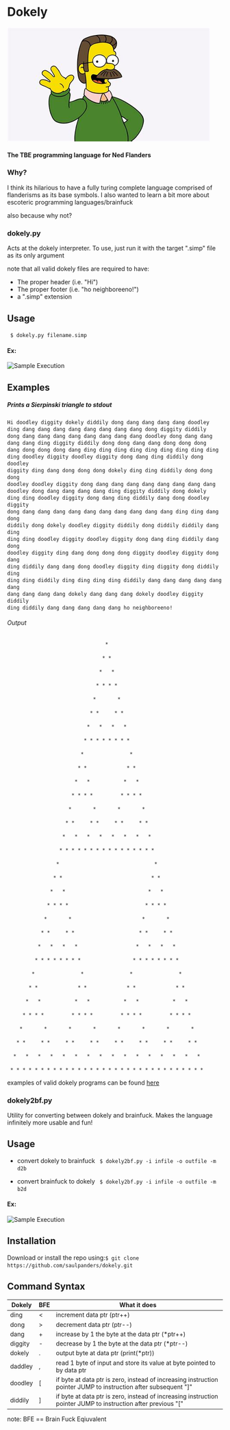 # Dokely

![Flanders](flanders.png)
#### The TBE programming language for Ned Flanders

### Why?
I think its hilarious to have a fully turing complete language comprised of flanderisms as its base symbols.
I also wanted to learn a bit more about escoteric programming languages/brainfuck

also because why not? 

### dokely.py
Acts at the dokely interpreter. To use, just run it with the target ".simp" file as its only argument

note that all valid dokely files are required to have:
- The proper header (i.e. "Hi")
- The proper footer (i.e. "ho neighboreeno!")
- a ".simp" extension

## Usage
``` $ dokely.py filename.simp```

#### Ex:

![Sample Execution](sample_execution.png)


## Examples

##### Prints a Sierpinski triangle to stdout
```
Hi doodley diggity dokely diddily dong dang dang dang dang doodley 
ding dang dang dang dang dang dang dang dang dong diggity diddily 
dong dang dang dang dang dang dang dang dang doodley dong dang dang
dang dang ding diggity diddily dong dong dang dang dong dong dong 
dang dong dong dong dang ding ding ding ding ding ding ding ding ding
ding doodley diggity doodley diggity dong dang ding diddily dong doodley
diggity ding dang dong dong dong dokely ding ding diddily dong dong dong 
doodley doodley diggity dong dang dang dang dang dang dang dang dang
doodley dong dang dang dang dang ding diggity diddily dong dokely
ding ding doodley diggity dong dang ding diddily dang dong doodley diggity 
dong dang dang dang dang dang dang dang dang dang dang ding ding dang dong 
diddily dong dokely doodley diggity diddily dong diddily diddily dang ding 
ding ding doodley diggity doodley diggity dong dang ding diddily dang dong 
doodley diggity ding dang dong dong dong diggity doodley diggity dong dang 
ding diddily dang dang dong doodley diggity ding diggity dong diddily ding 
ding ding diddily ding ding ding ding diddily dang dang dang dang dang dang 
dang dang dang dang dokely dang dang dang dokely doodley diggity diddily 
ding diddily dang dang dang dang dang ho neighboreeno!    
```
###### Output
```
                                *    

                               * *    

                              *   *    

                             * * * *    

                            *       *    

                           * *     * *    

                          *   *   *   *    

                         * * * * * * * *    

                        *               *    

                       * *             * *    

                      *   *           *   *    

                     * * * *         * * * *    

                    *       *       *       *    

                   * *     * *     * *     * *    

                  *   *   *   *   *   *   *   *    

                 * * * * * * * * * * * * * * * *    

                *                               *    

               * *                             * *    

              *   *                           *   *    

             * * * *                         * * * *    

            *       *                       *       *    

           * *     * *                     * *     * *    

          *   *   *   *                   *   *   *   *    

         * * * * * * * *                 * * * * * * * *    

        *               *               *               *    

       * *             * *             * *             * *    

      *   *           *   *           *   *           *   *    

     * * * *         * * * *         * * * *         * * * *    

    *       *       *       *       *       *       *       *    

   * *     * *     * *     * *     * *     * *     * *     * *    

  *   *   *   *   *   *   *   *   *   *   *   *   *   *   *   *    

 * * * * * * * * * * * * * * * * * * * * * * * * * * * * * * * *    
```

examples of valid dokely programs can be found [here](https://github.com/saulpanders/dokely/examples)

### dokely2bf.py
Utility for converting between dokely and brainfuck. Makes the language infinitely more usable and fun!


## Usage
- convert dokely to brainfuck
``` $ dokely2bf.py -i infile -o outfile -m d2b```

- convert brainfuck to dokely
``` $ dokely2bf.py -i infile -o outfile -m b2d```

#### Ex:

![Sample Execution](sample_execution2.png)

## Installation
Download or install the repo using:```$ git clone https://github.com/saulpanders/dokely.git```

## Command Syntax
| Dokely 	| BFE	|	What it does																										
| ---------	| ------|---------------------------------------------------------------------------------------------------------------------- |
|	ding	| 	<	|	increment data ptr (ptr++)																							|
|	dong	| 	>	|	decrement data ptr (ptr--)																							|
|	dang	|	+	|	increase by 1 the byte at the data ptr (*ptr++)																		|
|	diggity	|	-	|	decrease by 1 the byte at the data ptr (*ptr--)																		|
|	dokely 	| 	.	|	output byte at data ptr (print(*ptr))																				|
|	daddley	|	,	|	read 1 byte of input and store its value at byte pointed to by data ptr 											|
|	doodley	|	[	|	if byte at data ptr is zero, instead of increasing instruction pointer JUMP to instruction after subsequent "]"		|
|	diddily	|	]	|	if byte at data ptr is zero, instead of increasing instruction pointer JUMP to instruction after previous "["		|

note: BFE == Brain Fuck Eqiuvalent 

